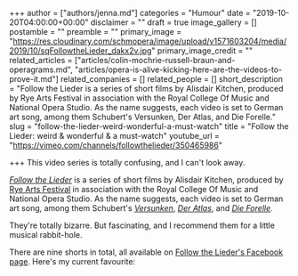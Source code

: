 +++
author = ["authors/jenna.md"]
categories = "Humour"
date = "2019-10-20T04:00:00+00:00"
disclaimer = ""
draft = true
image_gallery = []
postamble = ""
preamble = ""
primary_image = "https://res.cloudinary.com/schmopera/image/upload/v1571603204/media/2019/10/sqFollowtheLieder_dakx2v.jpg"
primary_image_credit = ""
related_articles = ["articles/colin-mochrie-russell-braun-and-operagrams.md", "articles/opera-is-alive-kicking-here-are-the-videos-to-prove-it.md"]
related_companies = []
related_people = []
short_description = "Follow the Lieder is a series of short films by Alisdair Kitchen, produced by Rye Arts Festival in association with the Royal College Of Music and National Opera Studio. As the name suggests, each video is set to German art song, among them Schubert's Versunken, Der Atlas, and Die Forelle."
slug = "follow-the-lieder-weird-wonderful-a-must-watch"
title = "Follow the Lieder: weird & wonderful & a must-watch"
youtube_url = "https://vimeo.com/channels/followthelieder/350465986"

+++
This video series is totally confusing, and I can't look away.

[_Follow the Lieder_](https://www.facebook.com/FollowTheLieder/) is a series of short films by Alisdair Kitchen, produced by [Rye Arts Festival](https://ryeartsfestival.org.uk/) in association with the Royal College Of Music and National Opera Studio. As the name suggests, each video is set to German art song, among them Schubert's [_Versunken_](https://www.facebook.com/FollowTheLieder/videos/402622547279027/), [_Der Atlas_](https://www.facebook.com/FollowTheLieder/videos/1112493645607882/), and [_Die Forelle_](https://www.facebook.com/watch/?v=1092557514467959).

They're totally bizarre. But fascinating, and I recommend them for a little musical rabbit-hole.

There are nine shorts in total, all available on [Follow the Lieder's Facebook page](https://www.facebook.com/FollowTheLieder/). Here's my current favourite: